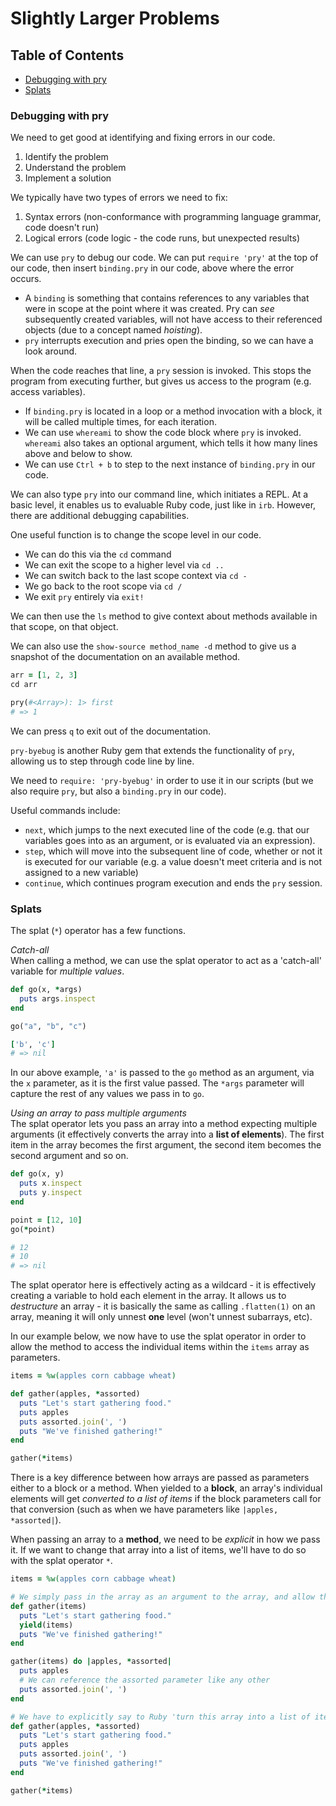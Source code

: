 # Slightly Larger Problems
## Table of Contents
- [Debugging with pry](#debugging-with-pry)
- [Splats](#splats)

### Debugging with pry
We need to get good at identifying and fixing errors in our code. 
1. Identify the problem
2. Understand the problem
3. Implement a solution

We typically have two types of errors we need to fix:
1. Syntax errors (non-conformance with programming language grammar, code doesn't run)
2. Logical errors (code logic - the code runs, but unexpected results)

We can use `pry` to debug our code. We can put `require 'pry'` at the top of our code, then insert `binding.pry` in our code, above where the error occurs. 
- A `binding` is something that contains references to any variables that were in scope at the point where it was created. Pry can *see* subsequently created variables, will not have access to their referenced objects (due to a concept named *hoisting*). 
- `pry` interrupts execution and pries open the binding, so we can have a look around.

When the code reaches that line, a `pry` session is invoked. This stops the program from executing further, but gives us access to the program (e.g. access variables). 
- If `binding.pry` is located in a loop or a method invocation with a block, it will be called multiple times, for each iteration.  
- We can use `whereami` to show the code block where `pry` is invoked. `whereami` also takes an optional argument, which tells it how many lines above and below to show.
- We can use `Ctrl + b` to step to the next instance of `binding.pry` in our code. 

We can also type `pry` into our command line, which initiates a REPL. At a basic level, it enables us to evaluable Ruby code, just like in `irb`. However, there are additional debugging capabilities.

One useful function is to change the scope level in our code. 
- We can do this via the `cd` command
- We can exit the scope to a higher level via `cd ..`
- We can switch back to the last scope context via `cd -`
- We go back to the root scope via `cd /`
- We exit `pry` entirely via `exit!`

We can then use the `ls` method to give context about methods available in that scope, on that object. 

We can also use the `show-source method_name -d` method to give us a snapshot of the documentation on an available method. 
```ruby
arr = [1, 2, 3]
cd arr

pry(#<Array>): 1> first
# => 1
```
We can press `q` to exit out of the documentation.

`pry-byebug` is another Ruby gem that extends the functionality of `pry`, allowing us to step through code line by line.  

We need to `require: 'pry-byebug'` in order to use it in our scripts (but we also require `pry`, but also a `binding.pry` in our code). 

Useful commands include:
  - `next`, which jumps to the next executed line of the code (e.g. that our variables goes into as an argument, or is evaluated via an expression).
  - `step`, which will move into the subsequent line of code, whether or not it is executed for our variable (e.g. a value doesn't meet criteria and is not assigned to a new variable)
  - `continue`, which continues program execution and ends the `pry` session.

### Splats
The splat (`*`) operator has a few functions.

*Catch-all* <br/>
When calling a method, we can use the splat operator to act as a 'catch-all' variable for *multiple values*.
```ruby
def go(x, *args)
  puts args.inspect
end

go("a", "b", "c")

['b', 'c']
# => nil
```
In our above example, `'a'` is passed to the `go` method as an argument, via the `x` parameter, as it is the first value passed. The `*args` parameter will capture the rest of any values we pass in to `go`.

*Using an array to pass multiple arguments* <br/>
The splat operator lets you pass an array into a method expecting multiple arguments (it effectively converts the array into a __list of elements__). The first item in the array becomes the first argument, the second item becomes the second argument and so on.
```ruby
def go(x, y)
  puts x.inspect
  puts y.inspect
end

point = [12, 10]
go(*point)

# 12
# 10
# => nil
```
The splat operator here is effectively acting as a wildcard - it is effectively creating a variable to hold each element in the array. It allows us to *destructure* an array - it is basically the same as calling `.flatten(1)` on an array, meaning it will only unnest __one__ level (won't unnest subarrays, etc).

In our example below, we now have to use the splat operator in order to allow the method to access the individual items within the `items` array as parameters.
```ruby
items = %w(apples corn cabbage wheat)

def gather(apples, *assorted)
  puts "Let's start gathering food."
  puts apples
  puts assorted.join(', ')
  puts "We've finished gathering!"
end

gather(*items)
```
There is a key difference between how arrays are passed as parameters either to a block or a method. When yielded to a __block__, an array's individual elements will get _converted to a list of items_ if the block parameters call for that conversion (such as when we have parameters like `|apples, *assorted|`).

When passing an array to a __method__, we need to be _explicit_ in how we pass it. If we want to change that array into a list of items, we'll have to do so with the splat operator `*`.
```ruby
items = %w(apples corn cabbage wheat)

# We simply pass in the array as an argument to the array, and allow the block parameters create the list of items
def gather(items)
  puts "Let's start gathering food."
  yield(items)
  puts "We've finished gathering!"
end

gather(items) do |apples, *assorted|
  puts apples
  # We can reference the assorted parameter like any other
  puts assorted.join(', ')
end

# We have to explicitly say to Ruby 'turn this array into a list of items'
def gather(apples, *assorted)
  puts "Let's start gathering food."
  puts apples
  puts assorted.join(', ')
  puts "We've finished gathering!"
end

gather(*items)
```
